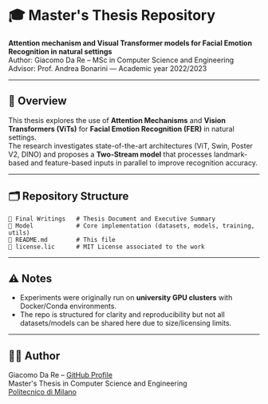# 🎓 Master's Thesis Repository

**Attention mechanism and Visual Transformer models for Facial Emotion Recognition in natural settings**  
Author: Giacomo Da Re – MSc in Computer Science and Engineering  
Advisor: Prof. Andrea Bonarini — Academic year 2022/2023

---

## 📖 Overview

This thesis explores the use of **Attention Mechanisms** and **Vision Transformers (ViTs)** for **Facial Emotion Recognition (FER)** in natural settings.  
The research investigates state-of-the-art architectures (ViT, Swin, Poster V2, DINO) and proposes a **Two-Stream model** that processes landmark-based and feature-based inputs in parallel to improve recognition accuracy.

---

## 🗂 Repository Structure

```
📁 Final Writings   # Thesis Document and Executive Summary
📁 Model            # Core implementation (datasets, models, training, utils)
📄 README.md        # This file
📄 license.lic      # MIT License associated to the work
```

---

## ⚠️ Notes
  
- Experiments were originally run on **university GPU clusters** with Docker/Conda environments.  
- The repo is structured for clarity and reproducibility but not all datasets/models can be shared here due to size/licensing limits.

---

## 🙋‍♂️ Author

Giacomo Da Re – [GitHub Profile](https://github.com/Giacomo98DaRe)  
Master's Thesis in Computer Science and Engineering  
[Politecnico di Milano](https://www.polimi.it/)
